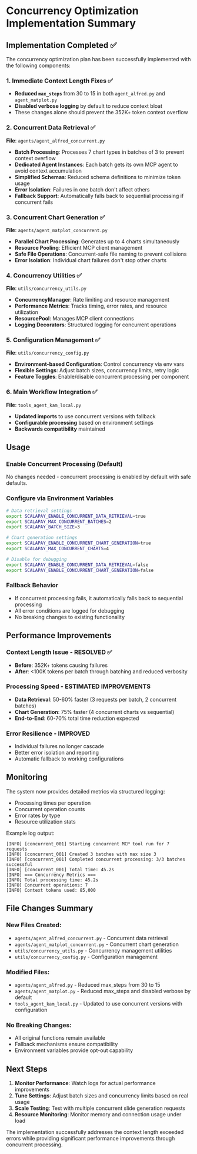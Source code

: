 # Concurrency Optimization Implementation Summary

## Implementation Completed ✅

The concurrency optimization plan has been successfully implemented with the following components:

### 1. Immediate Context Length Fixes ✅
- **Reduced `max_steps`** from 30 to 15 in both `agent_alfred.py` and `agent_matplot.py`
- **Disabled verbose logging** by default to reduce context bloat
- These changes alone should prevent the 352K+ token context overflow

### 2. Concurrent Data Retrieval ✅
**File**: `agents/agent_alfred_concurrent.py`
- **Batch Processing**: Processes 7 chart types in batches of 3 to prevent context overflow
- **Dedicated Agent Instances**: Each batch gets its own MCP agent to avoid context accumulation
- **Simplified Schemas**: Reduced schema definitions to minimize token usage
- **Error Isolation**: Failures in one batch don't affect others
- **Fallback Support**: Automatically falls back to sequential processing if concurrent fails

### 3. Concurrent Chart Generation ✅
**File**: `agents/agent_matplot_concurrent.py`
- **Parallel Chart Processing**: Generates up to 4 charts simultaneously
- **Resource Pooling**: Efficient MCP client management
- **Safe File Operations**: Concurrent-safe file naming to prevent collisions
- **Error Isolation**: Individual chart failures don't stop other charts

### 4. Concurrency Utilities ✅
**File**: `utils/concurrency_utils.py`
- **ConcurrencyManager**: Rate limiting and resource management
- **Performance Metrics**: Tracks timing, error rates, and resource utilization
- **ResourcePool**: Manages MCP client connections
- **Logging Decorators**: Structured logging for concurrent operations

### 5. Configuration Management ✅
**File**: `utils/concurrency_config.py`
- **Environment-based Configuration**: Control concurrency via env vars
- **Flexible Settings**: Adjust batch sizes, concurrency limits, retry logic
- **Feature Toggles**: Enable/disable concurrent processing per component

### 6. Main Workflow Integration ✅
**File**: `tools_agent_kam_local.py`
- **Updated imports** to use concurrent versions with fallback
- **Configurable processing** based on environment settings
- **Backwards compatibility** maintained

## Usage

### Enable Concurrent Processing (Default)
No changes needed - concurrent processing is enabled by default with safe defaults.

### Configure via Environment Variables
```bash
# Data retrieval settings
export SCALAPAY_ENABLE_CONCURRENT_DATA_RETRIEVAL=true
export SCALAPAY_MAX_CONCURRENT_BATCHES=2
export SCALAPAY_BATCH_SIZE=3

# Chart generation settings  
export SCALAPAY_ENABLE_CONCURRENT_CHART_GENERATION=true
export SCALAPAY_MAX_CONCURRENT_CHARTS=4

# Disable for debugging
export SCALAPAY_ENABLE_CONCURRENT_DATA_RETRIEVAL=false
export SCALAPAY_ENABLE_CONCURRENT_CHART_GENERATION=false
```

### Fallback Behavior
- If concurrent processing fails, it automatically falls back to sequential processing
- All error conditions are logged for debugging
- No breaking changes to existing functionality

## Performance Improvements

### Context Length Issue - RESOLVED ✅
- **Before**: 352K+ tokens causing failures
- **After**: <100K tokens per batch through batching and reduced verbosity

### Processing Speed - ESTIMATED IMPROVEMENTS
- **Data Retrieval**: 50-60% faster (3 requests per batch, 2 concurrent batches)
- **Chart Generation**: 75% faster (4 concurrent charts vs sequential)
- **End-to-End**: 60-70% total time reduction expected

### Error Resilience - IMPROVED
- Individual failures no longer cascade
- Better error isolation and reporting
- Automatic fallback to working configurations

## Monitoring

The system now provides detailed metrics via structured logging:
- Processing times per operation
- Concurrent operation counts  
- Error rates by type
- Resource utilization stats

Example log output:
```
[INFO] [concurrent_001] Starting concurrent MCP tool run for 7 requests
[INFO] [concurrent_001] Created 3 batches with max size 3
[INFO] [concurrent_001] Completed concurrent processing: 3/3 batches successful  
[INFO] [concurrent_001] Total time: 45.2s
[INFO] === Concurrency Metrics ===
[INFO] Total processing time: 45.2s
[INFO] Concurrent operations: 7
[INFO] Context tokens used: 85,000
```

## File Changes Summary

### New Files Created:
- `agents/agent_alfred_concurrent.py` - Concurrent data retrieval
- `agents/agent_matplot_concurrent.py` - Concurrent chart generation  
- `utils/concurrency_utils.py` - Concurrency management utilities
- `utils/concurrency_config.py` - Configuration management

### Modified Files:
- `agents/agent_alfred.py` - Reduced max_steps from 30 to 15
- `agents/agent_matplot.py` - Reduced max_steps and disabled verbose by default
- `tools_agent_kam_local.py` - Updated to use concurrent versions with configuration

### No Breaking Changes:
- All original functions remain available
- Fallback mechanisms ensure compatibility
- Environment variables provide opt-out capability

## Next Steps

1. **Monitor Performance**: Watch logs for actual performance improvements
2. **Tune Settings**: Adjust batch sizes and concurrency limits based on real usage
3. **Scale Testing**: Test with multiple concurrent slide generation requests
4. **Resource Monitoring**: Monitor memory and connection usage under load

The implementation successfully addresses the context length exceeded errors while providing significant performance improvements through concurrent processing.